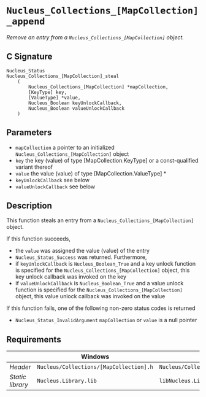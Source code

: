 # `Nucleus_Collections_[MapCollection]_append`
*Remove an entry from a `Nucleus_Collections_[MapCollection]` object.*

## C Signature
```
Nucleus_Status
Nucleus_Collections_[MapCollection]_steal
    (
        Nucleus_Collections_[MapCollection] *mapCollection,
        [KeyType] key,
		[ValueType] *value,
		Nucleus_Boolean keyUnlockCallback,
		Nucleus_Boolean valueUnlockCallback
    )
```

## Parameters
- `mapCollection` a pointer to an initialized `Nucleus_Collections_[MapCollection]` object
- `key` the key (value) of type [MapCollection.KeyType] or a const-qualified variant thereof
- `value` the value (value) of type [MapCollection.ValueType] *
- `keyUnlockCallback` see below
- `valueUnlockCallback` see below

## Description 
This function steals an entry from a `Nucleus_Collections_[MapCollection]` object.

If this function succeeds,
- the `value` was assigned the value (value) of the entry
- `Nucleus_Status_Success` was returned.
Furthermore,
- if `keyUnlockCallback` is `Nucleus_Boolean_True` and a key unlock function is specified for the
  `Nucleus_Collections_[MapCollection]` object, this key unlock callback was invoked on the key
- if `valueUnlockCallback` is `Nucleus_Boolean_True` and a value unlock function is specified for the
  `Nucleus_Collections_[MapCollection]` object, this value unlock callback was invoked on the value

If this function fails, one of the following non-zero status codes is returned
- `Nucleus_Status_InvalidArgument` `mapCollection` or `value` is a null pointer

## Requirements

|                      | Windows                                         | Linux                                           |
|----------------------|-------------------------------------------------|-------------------------------------------------|
| *Header*             | `Nucleus/Collections/[MapCollection].h`         | `Nucleus/Collections/[MapCollection].h`         |
| *Static library*     | `Nucleus.Library.lib`                           | `libNucleus.Library.a`                          |
